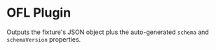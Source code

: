 # OFL Plugin

Outputs the fixture's JSON object plus the auto-generated `schema` and `schemaVersion` properties.